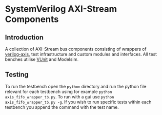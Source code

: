 # SystemVerilog AXI-Stream Components
## Introduction
A collection of AXI-Stream bus components consisting of wrappers of [verilog-axis](https://github.com/alexforencich/verilog-axis), test infrastructure and custom modules and interfaces. All test benches utilise [VUnit](https://github.com/VUnit/vunit) and Modelsim.

## Testing
To run the testbench open the `python` directory and run the python file relevant for each testbench using for example `python axis_fifo_wrapper_tb.py`. To run with a gui use `python axis_fifo_wrapper_tb.py -g`. If you wish to run specific tests within each testbench you append the command with the test name.
